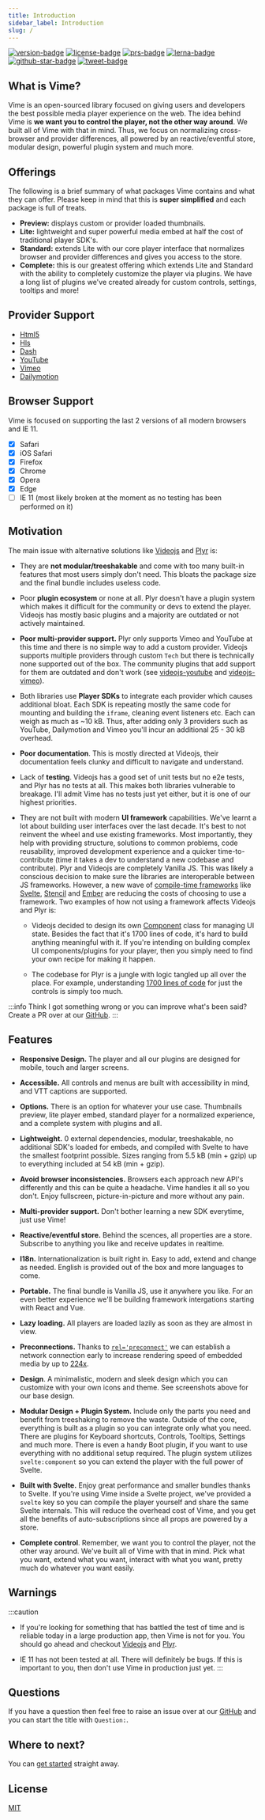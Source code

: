 ```yaml
---
title: Introduction
sidebar_label: Introduction
slug: /
---
```


[![version-badge]][package]
[![license-badge]][license]
[![prs-badge]][prs]
[![lerna-badge]][lerna]
[![github-star-badge]][github-repo]
[![tweet-badge]][tweet]

[license]: https://github.com/vime-js/vime/blob/master/LICENSE
[license-badge]: https://img.shields.io/github/license/vime-js/vime?color=blue&style=flat-square
[prs-badge]: https://img.shields.io/badge/PRs-welcome-brightgreen.svg?style=flat-square
[prs]: http://makeapullrequest.com
[package]: https://www.npmjs.com/package/@vime-js/complete
[version-badge]: https://img.shields.io/npm/v/@vime-js/complete?style=flat-square
[lerna]: https://lerna.js.org
[lerna-badge]: https://img.shields.io/badge/maintained%20with-lerna-cc00ff.svg?style=flat-square
[tweet]: https://twitter.com/intent/tweet?text=Check%20out%20Vime%20%28https%3A%2F%2Fgithub.com%2Fvime-js%2Fvime%29%2C%20it%20makes%20embedding%20and%20using%20media%20players%20for%20the%20web%20simple.%20It%20supports%20Html5%2C%20YouTube%2C%20Dailymotion%2C%20Vimeo%20and%20more%20to%20come%21
[tweet-badge]: https://img.shields.io/twitter/url?style=social&url=https%3A%2F%2Fgithub.com%2Fvime-js%2Fvime
[github-repo]: https://github.com/vime-js/vime
[github-star-badge]: https://img.shields.io/github/stars/vime-js/vime?style=social

## What is Vime?

Vime is an open-sourced library focused on giving users and developers the best possible media player
experience on the web. The idea behind Vime is **we want you to control the player, not the other way around**.
We built all of Vime with that in mind. Thus, we focus on normalizing cross-browser and provider differences,
all powered by an reactive/eventful store, modular design, powerful plugin system and much more.

## Offerings

The following is a brief summary of what packages Vime contains and what they can offer. Please
keep in mind that this is **super simplified** and each package is full of treats.

- **Preview:** displays custom or provider loaded thumbnails.
- **Lite:** lightweight and super powerful media embed at half the cost of traditional player SDK's.
- **Standard:** extends Lite with our core player interface that normalizes browser and provider
  differences and gives you access to the store.
- **Complete:** this is our greatest offering which extends Lite and Standard with the ability
  to completely customize the player via plugins. We have a long list of plugins we've created already
  for custom controls, settings, tooltips and more!

## Provider Support

- [Html5][mdn-media-element]
- [Hls][hls-github]
- [Dash][dash-github]
- [YouTube][youtube-player]
- [Vimeo][vimeo-player]
- [Dailymotion][dailymotion-player]

[hls-github]: https://github.com/video-dev/hls.js/
[dash-github]: https://github.com/Dash-Industry-Forum/dash.js?
[mdn-media-element]: https://developer.mozilla.org/en-US/docs/Web/API/HTMLMediaElement
[youtube-player]: https://developers.google.com/youtube/iframe_api_reference
[vimeo-player]: https://developer.vimeo.com/player/sdk
[dailymotion-player]: https://developer.dailymotion.com/player/

## Browser Support

Vime is focused on supporting the last 2 versions of all modern browsers and IE 11.

- [x] Safari
- [x] iOS Safari
- [x] Firefox
- [x] Chrome
- [x] Opera
- [x] Edge
- [ ] IE 11 (most likely broken at the moment as no testing has been performed on it)

## Motivation

The main issue with alternative solutions like [Videojs][github-videojs] and [Plyr][github-plyr] is:

- They are **not modular/treeshakable** and come with too many built-in features that most users simply don't need. This
  bloats the package size and the final bundle includes useless code.

- Poor **plugin ecosystem** or none at all. Plyr doesn't have a plugin system which makes it difficult
  for the community or devs to extend the player. Videojs has mostly basic plugins and a majority are outdated
  or not actively maintained.

- **Poor multi-provider support.** Plyr only supports Vimeo and YouTube at this time and there
  is no simple way to add a custom provider. Videojs supports multiple providers through custom `Tech`
  but there is technically none supported out of the box. The community plugins
  that add support for them are outdated and don't work (see [videojs-youtube](https://github.com/videojs/videojs-youtube/issues/547)
  and [videojs-vimeo](https://github.com/videojs/videojs-vimeo/issues/151)).

- Both libraries use **Player SDKs** to integrate each provider which causes additional bloat. Each SDK is
  repeating mostly the same code for mounting and building the `iframe`, cleaning event listeners etc.
  Each can weigh as much as ~10 kB. Thus, after adding only 3 providers such as YouTube, Dailymotion and
  Vimeo you'll incur an additional 25 - 30 kB overhead.

- **Poor documentation**. This is mostly directed at Videojs, their documentation feels clunky and
  difficult to navigate and understand.

- Lack of **testing**. Videojs has a good set of unit tests but no e2e tests, and Plyr has no tests at all.
  This makes both libraries vulnerable to breakage. I'll admit Vime has no tests just yet either,
  but it is one of our highest priorities.

- They are not built with modern **UI framework** capabilities. We've learnt a lot about building user interfaces
  over the last decade. It's best to not reinvent the wheel and use existing frameworks. Most importantly, they help with
  providing structure, solutions to common problems, code reusability, improved development experience
  and a quicker time-to-contribute (time it takes a dev to understand a new codebase and contribute). Plyr and
  Videojs are completely Vanilla JS. This was likely a conscious decision to make sure the libraries are interoperable between
  JS frameworks. However, a new wave of [compile-time frameworks](https://peteroshaughnessy.com/posts/disappearing-frameworks/)
  like [Svelte](https://svelte.dev), [Stencil](https://stenciljs.com/) and [Ember](https://emberjs.com/)
  are reducing the costs of choosing to use a framework. Two examples of how not using a framework affects Videojs and Plyr is:

  - Videojs decided to design its own [Component](https://github.com/videojs/video.js/blob/master/src/js/component.js) class
    for managing UI state. Besides the fact that it's 1700 lines of code, it's hard to build anything meaningful with it.
    If you're intending on building complex UI components/plugins for your player, then you simply need to find your own recipe for
    making it happen.

  - The codebase for Plyr is a jungle with logic tangled up all over the place. For example, understanding
    [1700 lines of code](https://github.com/sampotts/plyr/blob/master/src/js/controls.js) for just the controls
    is simply too much.

:::info
Think I got something wrong or you can improve what's been said? Create a PR over at our [GitHub][vime-github].
:::

[vime-github]: https://github.com/vime-js/vime

## Features

- **Responsive Design.** The player and all our plugins are designed for mobile, touch and larger screens.

- **Accessible.** All controls and menus are built with accessibility in mind, and VTT captions are supported.

- **Options.** There is an option for whatever your use case. Thumbnails preview, lite player embed, standard
  player for a normalized experience, and a complete system with plugins and all.

- **Lightweight.** 0 external dependencies, modular, treeshakable, no additional SDK's loaded for embeds, and compiled with
  Svelte to have the smallest footprint possible. Sizes ranging from 5.5 kB (min + gzip) up to everything
  included at 54 kB (min + gzip).

- **Avoid browser inconsistencies.** Browsers each approach new API's differently and this can be quite
  a headache. Vime handles it all so you don't. Enjoy fullscreen, picture-in-picture and more without
  any pain.

- **Multi-provider support.** Don't bother learning a new SDK everytime, just use Vime!

- **Reactive/eventful store.** Behind the scences, all properties are a store. Subscribe to anything you
  like and receive updates in realtime.

- **I18n.** Internationalization is built right in. Easy to add, extend and change as needed. English
  is provided out of the box and more languages to come.

- **Portable.** The final bundle is Vanilla JS, use it anywhere you like. For an even better experience
  we'll be building framework intergations starting with React and Vue.

- **Lazy loading.** All players are loaded lazily as soon as they are almost in view.

- **Preconnections.** Thanks to [`rel='preconnect'`][css-tricks-preconnect] we can establish a network connection
  early to increase rendering speed of embedded media by up to [224x][youtube-embed-comparison].

- **Design**. A minimalistic, modern and sleek design which you can customize with your own icons and theme. See
  screenshots above for our base design.

- **Modular Design + Plugin System.** Include only the parts you need and benefit from treeshaking to remove the
  waste. Outside of the core, everything is built as a plugin so you can integrate only what you need. There are
  plugins for Keyboard shortcuts, Controls, Tooltips, Settings and much more. There is even a handy Boot plugin, if you want
  to use everything with no additional setup required. The plugin system utilizes `svelte:component` so you can extend
  the player with the full power of Svelte.

- **Built with Svelte.** Enjoy great performance and smaller bundles thanks to Svelte. If you're using
  Vime inside a Svelte project, we've provided a `svelte` key so you can compile the player yourself
  and share the same Svelte internals. This will reduce the overhead cost of Vime, and you get all the
  benefits of auto-subscriptions since all props are powered by a store.

- **Complete control**. Remember, we want you to control the player, not the other way around. We've
  built all of Vime with that in mind. Pick what you want, extend what you want, interact with what you want,
  pretty much do whatever you want easily.

[youtube-embed-comparison]: https://github.com/paulirish/lite-youtube-embed#comparison
[css-tricks-preconnect]: https://css-tricks.com/using-relpreconnect-to-establish-network-connections-early-and-increase-performance/

## Warnings

:::caution

- If you're looking for something that has battled the test of time and is reliable today in a large production app,
  then Vime is not for you. You should go ahead and
  checkout [Videojs][github-videojs] and [Plyr][github-plyr].

- IE 11 has not been tested at all. There will definitely be bugs. If this is important to you, then don't use
  Vime in production just yet.
  :::

## Questions

If you have a question then feel free to raise an issue over at our [GitHub][vime-github] and you can
start the title with `Question:`.

## Where to next?

You can [get started](./getting-started.md) straight away.

## License

[MIT][license]

[svelte]: https://svelte.dev
[lerna]: https://lerna.js.org
[package]: https://www.npmjs.com/package/@vime-js/complete
[license]: https://github.com/vime-js/vime/blob/master/LICENSE
[license-badge]: https://img.shields.io/github/license/vime-js/vime?color=blue&style=flat-square
[prs-badge]: https://img.shields.io/badge/PRs-welcome-brightgreen.svg?style=flat-square
[prs]: http://makeapullrequest.com
[version-badge]: https://img.shields.io/npm/v/@vime-js/complete?style=flat-square
[lerna-badge]: https://img.shields.io/badge/maintained%20with-lerna-cc00ff.svg?style=flat-square
[tweet]: https://twitter.com/intent/tweet?text=Check%20out%20Vime%20%28https%3A%2F%2Fgithub.com%2Fvime-js%2Fvime%29%2C%20it%20makes%20embedding%20and%20using%20media%20players%20for%20the%20web%20simple.%20It%20supports%20Html5%2C%20YouTube%2C%20Dailymotion%2C%20Vimeo%20and%20more%20to%20come%21
[tweet-badge]: https://img.shields.io/twitter/url?style=social&url=https%3A%2F%2Fgithub.com%2Fvime-js%2Fvime
[github-repo]: https://github.com/vime-js/vime
[github-star-badge]: https://img.shields.io/github/stars/vime-js/vime?style=social
[github-videojs]: https://github.com/videojs/video.js
[github-plyr]: https://github.com/sampotts/plyr
[vime-docs]: https://vime-js.com

